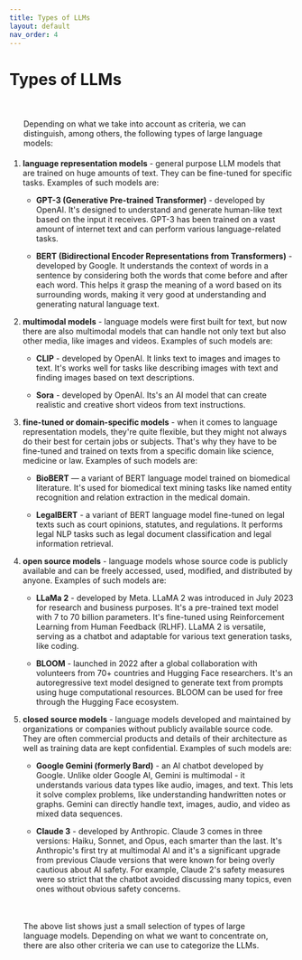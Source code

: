 ```yaml
---
title: Types of LLMs
layout: default
nav_order: 4
---
```


# Types of LLMs

<p style= "padding: 35px 25px 5px;">Depending on what we take into account as criteria, we can distinguish, among others, the following types of large language models: </p>

1. **language representation models** - general purpose LLM models that are trained on huge amounts of text. They can be fine-tuned for specific tasks. Examples of such models are:
   
   - **GPT-3 (Generative Pre-trained Transformer)** - developed by OpenAI. It's designed to understand and generate human-like text based on the input it receives. GPT-3 has been trained on a vast amount of internet text and can perform various language-related tasks.
   
   - **BERT (Bidirectional Encoder Representations from Transformers)** - developed by Google. It understands the context of words in a sentence by considering both the words that come before and after each word. This helps it grasp the meaning of a word based on its surrounding words, making it very good at understanding and generating natural language text.
   
  
2. **multimodal models** - language models were first built for text, but now there are also multimodal models that can handle not only text but also other media, like images and videos. Examples of such models are:
   - **CLIP** - developed by OpenAI. It links text to images and images to text. It's works well for tasks like describing images with text and finding images based on text descriptions.
   
   - **Sora** - developed by OpenAI. Its's an AI model that can create realistic and creative short videos from text instructions. 


3. **fine-tuned or domain-specific models** - when it comes to language representation models, they're quite flexible, but they might not always do their best for certain jobs or subjects. That's why they have to be fine-tuned and trained on texts from a specific domain like science, medicine or law. Examples of such models are:
  
   - **BioBERT** — a variant of BERT language model trained on biomedical literature. It's used for biomedical text mining tasks like named entity recognition and relation extraction in the medical domain.
   
   - **LegalBERT** - a variant of BERT language model fine-tuned on legal texts such as court opinions, statutes, and regulations. It performs legal NLP tasks such as legal document classification and legal information retrieval.


4. **open source models** - language models whose source code is publicly available and can be freely accessed, used, modified, and distributed by anyone. Examples of such models are:
  
   - **LLaMa 2** - developed by Meta. LLaMA 2 was introduced in July 2023 for research and business purposes. It's a pre-trained text model with 7 to 70 billion parameters. It's fine-tuned using Reinforcement Learning from Human Feedback (RLHF). LLaMA 2 is versatile, serving as a chatbot and adaptable for various text generation tasks, like coding. 
   
   - **BLOOM** - launched in 2022 after a global collaboration with volunteers from 70+ countries and Hugging Face researchers. It's an autoregressive text model designed to generate text from prompts using huge computational resources. BLOOM can be used for free through the Hugging Face ecosystem.

5. **closed source models** - language models developed and maintained by organizations or companies without publicly available source code. They are often commercial products and details of their architecture as well as training data are kept confidential. Examples of such models are:
  
   - **Google Gemini (formerly Bard)** - an AI chatbot developed by Google. Unlike older Google AI, Gemini is multimodal - it understands various data types like audio, images, and text. This lets it solve complex problems, like understanding handwritten notes or graphs. Gemini can directly handle text, images, audio, and video as mixed data sequences.
   
   - **Claude 3** - developed by Anthropic. Claude 3 comes in three versions: Haiku, Sonnet, and Opus, each smarter than the last. It's Anthropic's first try at multimodal AI and it's a significant upgrade from previous Claude versions that were known for being overly cautious about AI safety. For example, Claude 2's safety measures were so strict that the chatbot avoided discussing many topics, even ones without obvious safety concerns.


 <p style= "padding: 35px 25px 5px;"> The above list shows just a small selection of types of large language models. Depending on what we want to concentrate on, there are also other criteria we can use to categorize the LLMs. </p>







  